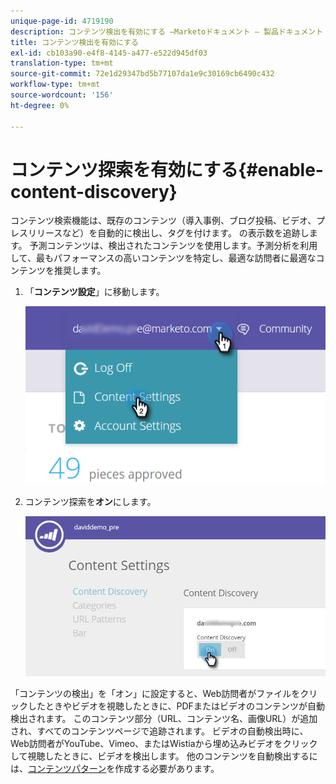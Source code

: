 ```yaml
---
unique-page-id: 4719190
description: コンテンツ検出を有効にする —Marketoドキュメント — 製品ドキュメント
title: コンテンツ検出を有効にする
exl-id: cb103a90-e4f8-4145-a477-e522d945df03
translation-type: tm+mt
source-git-commit: 72e1d29347bd5b77107da1e9c30169cb6490c432
workflow-type: tm+mt
source-wordcount: '156'
ht-degree: 0%

---
```


# コンテンツ探索を有効にする{#enable-content-discovery}

コンテンツ検索機能は、既存のコンテンツ（導入事例、ブログ投稿、ビデオ、プレスリリースなど）を自動的に検出し、タグを付けます。 の表示数を追跡します。  予測コンテンツは、検出されたコンテンツを使用します。予測分析を利用して、最もパフォーマンスの高いコンテンツを特定し、最適な訪問者に最適なコンテンツを推奨します。

1. 「**コンテンツ設定**」に移動します。

   ![](assets/settings-dropdown-hand.png)

1. コンテンツ探索を&#x200B;**オン**&#x200B;にします。

   ![](assets/content-discovery-on-hand.png)

「コンテンツの検出」を「オン」に設定すると、Web訪問者がファイルをクリックしたときやビデオを視聴したときに、PDFまたはビデオのコンテンツが自動検出されます。 このコンテンツ部分（URL、コンテンツ名、画像URL）が追加され、すべてのコンテンツページで追跡されます。 ビデオの自動検出時に、Web訪問者がYouTube、Vimeo、またはWistiaから埋め込みビデオをクリックして視聴したときに、ビデオを検出します。 他のコンテンツを自動検出するには、[コンテンツパターン](/help/marketo/product-docs/predictive-content/getting-started/create-content-patterns.md)を作成する必要があります。
